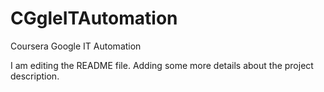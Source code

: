 # CGgleITAutomation
Coursera Google IT Automation

I am editing the README file. Adding some more details about the project description.
